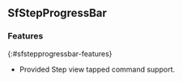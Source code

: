 ## SfStepProgressBar

### Features
{:#sfstepprogressbar-features}

* Provided Step view tapped command support.